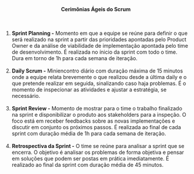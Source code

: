 <div align="center"><strong>Cerimônias Ágeis do Scrum</strong></div></br></br>

<ol>
  <li><strong>Sprint Planning -</strong> Momento em que a equipe se reúne para definir o que será realizado na sprint a partir das prioridades apontadas pelo Product Owner e da análise de viabilidade de implementação apontada pelo time de desenvolvimento. É realizada no ínicio da sprint com todo o time. Dura em torno de 1h para cada semana de iteração.</li></br>
    
  <li><strong>Daily Scrum -</strong> Miniencontro diário com duração máxima de 15 minutos onde a equipe relata brevemente o que realizou desde a última daily e o que pretende realizar em seguida, sinalizando caso haja problemas. É o momento de inspecionar as atividades e ajustar a estratégia, se necessário.</li></br>
    
  <li><strong>Sprint Review -</strong> Momento de mostrar para o time o trabalho finalizado na sprint e disponibilizar o produto aos stakeholders para a inspeção. O foco está em receber feedbacks sobre as novas implementações e discutir em conjunto os próximos passos. É realizada ao final de cada sprint com duração média de 1h para cada semana de iteração.</li></br>
  
  <li><strong>Retrospectiva da Sprint -</strong> O time se reúne para analisar a sprint que se encerra. O objetivo é analisar os problemas de forma objetiva e pensar em soluções que podem ser postas em prática imediatamente. É realizado ao final da sprint com duração média de 45 minutos.</li></br>
</ol>
